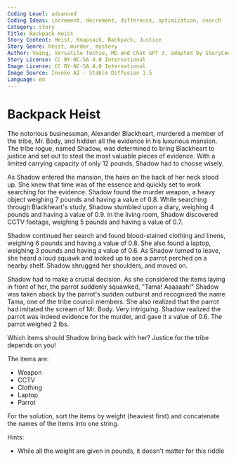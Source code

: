 ```yaml
---
Coding Level: advanced
Coding Ideas: increment, decrement, difference, optimization, search
Category: story
Title: Backpack Heist
Story Content: Heist, Knapsack, Backpack, Justice
Story Genre: heist, murder, mystery
Author: Vwing, Versatile Techie, MD and Chat GPT 3, adapted by StoryCoder.dev
Story License: CC BY-NC-SA 4.0 International
Image License: CC BY-NC-SA 4.0 International
Image Source: Invoke AI - Stable Diffusion 1.5
Language: en
---
```


# Backpack Heist

The notorious businessman, Alexander Blackheart, murdered a member of the tribe,
Mr. Body, and hidden all the evidence in his luxurious mansion. The tribe rogue,
named Shadow, was determined to bring Blackheart to justice and set out to steal
the most valuable pieces of evidence. With a limited carrying capacity of only
12 pounds, Shadow had to choose wisely.

As Shadow entered the mansion, the hairs on the back of her neck stood up. She
knew that time was of the essence and quickly set to work searching for the
evidence. Shadow found the murder weapon, a heavy object weighing 7 pounds and
having a value of 0.8. While searching through Blackheart's study, Shadow
stumbled upon a diary, weighing 4 pounds and having a value of 0.9. In the
living room, Shadow discovered CCTV footage, weighing 5 pounds and having a
value of 0.7.

Shadow continued her search and found blood-stained clothing and linens,
weighing 6 pounds and having a value of 0.8. She also found a laptop, weighing 3
pounds and having a value of 0.6. As Shadow turned to leave, she heard a loud
squawk and looked up to see a parrot perched on a nearby shelf. Shadow shrugged
her shoulders, and moved on.

Shadow had to make a crucial decision. As she considered the items laying in
front of her, the parrot suddenly squawked, "Tama! Aaaaaah!" Shadow was taken
aback by the parrot's sudden outburst and recognized the name Tama, one of the
tribe council members. She also realized that the parrot had imitated the scream
of Mr. Body. Very intriguing. Shadow realized the parrot was indeed evidence for
the murder, and gave it a value of 0.6. The parrot weighed 2 lbs.

Which items should Shadow bring back with her? Justice for the tribe depends on
you!

The items are:

- Weapon
- CCTV
- Clothing
- Laptop
- Parrot

For the solution, sort the items by weight (heaviest first) and concatenate the
names of the items into one string.

<div data-solution="ClothingParrotWeapon"></div>

Hints:

- While all the weight are given in pounds, it doesn't matter for this riddle
